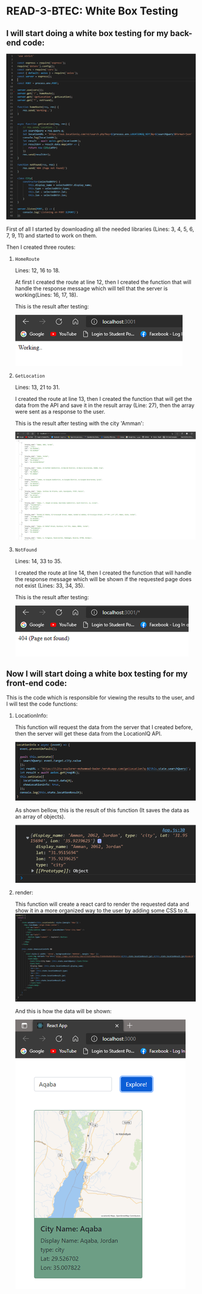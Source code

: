 # READ-3-BTEC: White Box Testing

## I will start doing a white box testing for my back-end code:

![code](/img/server.png)

First of all I started by downloading all the needed libraries (Lines: 3, 4, 5, 6, 7, 9, 11) and started to work on them.

Then I created three routes:

1. `HomeRoute`

    Lines: 12, 16 to 18.

    At first I created the route at line 12, then I created the function that will handle the response message which will tell that the server is working(Lines: 16, 17, 18).

    This is the result after testing:

    ![Home](/img/Host.png)


2. `GetLocation`

    Lines: 13, 21 to 31.

    I created the route at line 13, then I created the function that will get the data from the API and save it in the result array (Line: 27), then the array were sent as a response to the user.

    This is the result after testing with the city 'Amman':

    ![Home](/img/Amman.png)


3. `NotFound`

    Lines: 14, 33 to 35.

    I created the route at line 14, then I created the function that will handle the response message which will be shown if the requested page does not exist (Lines: 33, 34, 35).

    This is the result after testing:

    ![Home](/img/404.png)

## Now I will start doing a white box testing for my front-end code:

This is the code which is responsible for viewing the results to the user, and I will test the code functions:

1. LocationInfo:

    This function will request the data from the server that I created before, then the server will get these data from the LocationIQ API.

    ![LocationInfo](/img/frontfunc.png)

    As shown bellow, this is the result of this function (It saves the data as an array of objects).

    ![Data](/img/funcr.png)

2. render:

    This function will create a react card to render the requested data and show it in a more organized way to the user by adding some CSS to it.
    ![render](/img/render.png)

    And this is how the data will be shown:

    ![aqaba](/img/aqaba.png)